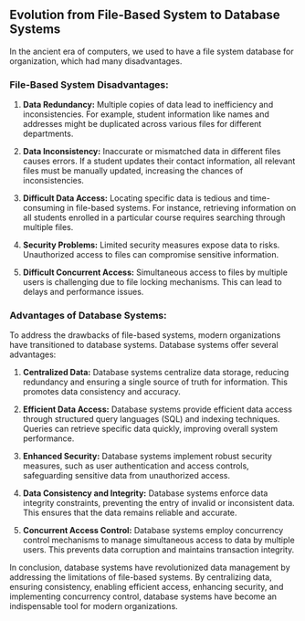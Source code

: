 ## Evolution from File-Based System to Database Systems

In the ancient era of computers, we used to have a file system database for organization, which had many disadvantages.

### File-Based System Disadvantages:

1. **Data Redundancy:** Multiple copies of data lead to inefficiency and inconsistencies. For example, student information like names and addresses might be duplicated across various files for different departments.

2. **Data Inconsistency:** Inaccurate or mismatched data in different files causes errors. If a student updates their contact information, all relevant files must be manually updated, increasing the chances of inconsistencies.

3. **Difficult Data Access:** Locating specific data is tedious and time-consuming in file-based systems. For instance, retrieving information on all students enrolled in a particular course requires searching through multiple files.

4. **Security Problems:** Limited security measures expose data to risks. Unauthorized access to files can compromise sensitive information.

5. **Difficult Concurrent Access:** Simultaneous access to files by multiple users is challenging due to file locking mechanisms. This can lead to delays and performance issues.

### Advantages of Database Systems:

To address the drawbacks of file-based systems, modern organizations have transitioned to database systems. Database systems offer several advantages:

1. **Centralized Data:** Database systems centralize data storage, reducing redundancy and ensuring a single source of truth for information. This promotes data consistency and accuracy.

2. **Efficient Data Access:** Database systems provide efficient data access through structured query languages (SQL) and indexing techniques. Queries can retrieve specific data quickly, improving overall system performance.

3. **Enhanced Security:** Database systems implement robust security measures, such as user authentication and access controls, safeguarding sensitive data from unauthorized access.

4. **Data Consistency and Integrity:** Database systems enforce data integrity constraints, preventing the entry of invalid or inconsistent data. This ensures that the data remains reliable and accurate.

5. **Concurrent Access Control:** Database systems employ concurrency control mechanisms to manage simultaneous access to data by multiple users. This prevents data corruption and maintains transaction integrity.

In conclusion, database systems have revolutionized data management by addressing the limitations of file-based systems. By centralizing data, ensuring consistency, enabling efficient access, enhancing security, and implementing concurrency control, database systems have become an indispensable tool for modern organizations.

